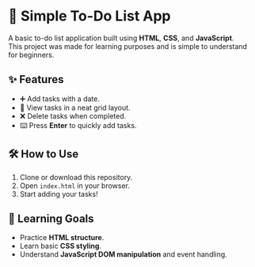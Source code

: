 # 📝 Simple To-Do List App

A basic to-do list application built using **HTML**, **CSS**, and **JavaScript**.  
This project was made for learning purposes and is simple to understand for beginners.

## ✨ Features
- ➕ Add tasks with a date.
- 👀 View tasks in a neat grid layout.
- ❌ Delete tasks when completed.
- ⌨️ Press **Enter** to quickly add tasks.


## 🛠 How to Use
1. Clone or download this repository.
2. Open `index.html` in your browser.
3. Start adding your tasks!

## 🧠 Learning Goals
- Practice **HTML structure**.
- Learn basic **CSS styling**.
- Understand **JavaScript DOM manipulation** and event handling.
